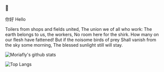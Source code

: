### 👋
你好 Hello 

Toilers from shops and fields united,
The union we of all who work:
The earth belongs to us, the workers,
No room here for the shirk.
How many on our flesh have fattened!
But if the noisome birds of prey
Shall vanish from the sky some morning,
The blessed sunlight still will stay.

![Moriafly's github stats](https://github-readme-stats.vercel.app/api?username=Moriafly&count_private=false&show_icons=true&&bg_color=30,165880,169c5a&title_color=fff&text_color=fff)

![Top Langs](https://github-readme-stats.vercel.app/api/top-langs/?username=Moriafly&theme=vue&layout=compact&hide=Rich%20Text%20Format,CSS,HTML,VBA,C)
